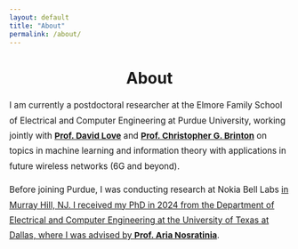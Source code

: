 ```yaml
---
layout: default
title: "About"
permalink: /about/
---
```


<h1 style="text-align: center;">About</h1>

<div style="max-width: 1000px; margin: 1rem auto; font-size: 0.95rem; line-height: 1.8; text-align: left;">

  <p>
    I am currently a postdoctoral researcher at the Elmore Family School of Electrical and Computer Engineering at Purdue University, working jointly with 
    <strong><a href="https://engineering.purdue.edu/~djlove/" target="_blank">Prof. David Love</a></strong> and 
    <strong><a href="https://www.cbrinton.net/index.html" target="_blank">Prof. Christopher G. Brinton</a></strong> 
    on topics in machine learning and information theory with applications in future wireless networks (6G and beyond).
  </p>

  <p>
    Before joining Purdue, I was conducting research at Nokia Bell Labs
    <strong><a href="https://www.nokia.com/bell-labs/"/a></strong> in Murray Hill, NJ. I received my PhD in 2024 from the Department of Electrical and Computer Engineering at the University of Texas at Dallas, where I was advised by 
    <strong><a href="https://labs.utdallas.edu/aria/people/dr-aria-nosratinia/" target="_blank">Prof. Aria Nosratinia</a></strong>.
  </p>

</div>







